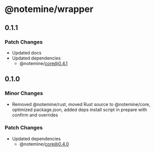 # @notemine/wrapper

## 0.1.1

### Patch Changes

- Updated docs
- Updated dependencies
  - @notemine/core@0.4.1

## 0.1.0

### Minor Changes

- Removed @notemine/rust, moved Rust source to @notemine/core, optimized package.json, added deps install script in prepare with confirm and overrides

### Patch Changes

- Updated dependencies
  - @notemine/core@0.4.0
